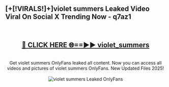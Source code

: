 <h2>[+[!VIRALS!]+]violet summers Leaked Video Viral On Social X Trending Now - q7az1</h2>
<br>
<div align="center">
<h2><a href="https://libra.edu.pl?violet_summers" rel="nofollow">🔴 CLICK HERE 🌐==►► violet_summers</a></h2>
<br>
Get violet summers OnlyFans leaked all content. Now you can access all videos and pictures of violet summers OnlyFans. New Updated Files 2025!
<br>
<br>
<a href="https://libra.edu.pl?violet_summers" rel="nofollow" data-target="animated-image.originalLink"><img src="https://i.ibb.co.com/WyWwxjT/player-gif2.gif" alt="violet summers Leaked OnlyFans" style="max-width: 100%; display: inline-block;" data-target="animated-image.originalImage"></a>
</div>
<br>